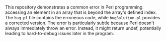 This repository demonstrates a common error in Perl programming: accessing an element in an array that is beyond the array's defined index.  The `bug.pl` file contains the erroneous code, while `bugSolution.pl` provides a corrected version.  The error is particularly subtle because Perl doesn't always immediately throw an error. Instead, it might return undef, potentially leading to hard-to-debug issues later in the program.